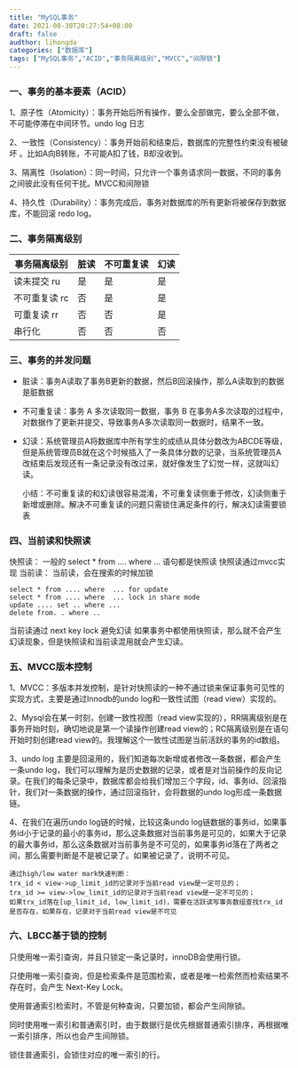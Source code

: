 ```yaml
---
title: "MySQL事务"
date: 2021-08-30T20:27:54+08:00
draft: false
audthor: lihongda
categories: ["数据库"]
tags: ["MySQL事务","ACID","事务隔离级别","MVCC","间隙锁"]
---
```



### 一、事务的基本要素（ACID）

1、原子性（Atomicity）：事务开始后所有操作，要么全部做完，要么全部不做，不可能停滞在中间环节。undo log 日志

2、一致性（Consistency）：事务开始前和结束后，数据库的完整性约束没有被破坏 。比如A向B转账，不可能A扣了钱，B却没收到。

3、隔离性（Isolation）：同一时间，只允许一个事务请求同一数据，不同的事务之间彼此没有任何干扰。MVCC和间隙锁

4、持久性（Durability）：事务完成后，事务对数据库的所有更新将被保存到数据库，不能回滚 redo log。

### 二、事务隔离级别

| 事务隔离级别  | 脏读 | 不可重复读 | 幻读 |
| ------------- | ---- | ---------- | ---- |
| 读未提交 ru   | 是   | 是         | 是   |
| 不可重复读 rc | 否   | 是         | 是   |
| 可重复读 rr   | 否   | 否         | 是   |
| 串行化        | 否   | 否         | 否   |

### 三、事务的并发问题

- 脏读：事务A读取了事务B更新的数据，然后B回滚操作，那么A读取到的数据是脏数据

- 不可重复读：事务 A 多次读取同一数据，事务 B 在事务A多次读取的过程中，对数据作了更新并提交，导致事务A多次读取同一数据时，结果不一致。

- 幻读：系统管理员A将数据库中所有学生的成绩从具体分数改为ABCDE等级，但是系统管理员B就在这个时候插入了一条具体分数的记录，当系统管理员A改结束后发现还有一条记录没有改过来，就好像发生了幻觉一样，这就叫幻读。

  小结：不可重复读的和幻读很容易混淆，不可重复读侧重于修改，幻读侧重于新增或删除。解决不可重复读的问题只需锁住满足条件的行，解决幻读需要锁表

### 四、当前读和快照读

快照读：
一般的 select * from .... where ... 语句都是快照读
快照读通过mvcc实现
当前读：
当前读，会在搜索的时候加锁
```
select * from .... where  ... for update
select * from .... where  ... lock in share mode
update .... set .. where ...
delete from. . where ..
```
当前读通过 next key lock 避免幻读
如果事务中都使用快照读，那么就不会产生幻读现象，但是快照读和当前读混用就会产生幻读。

### 五、MVCC版本控制

1、MVCC：多版本并发控制，是针对快照读的一种不通过锁来保证事务可见性的实现方式，主要是通过Innodb的undo log和一致性试图（read view）实现的。

2、Mysql会在某一时刻，创建一致性视图（read view实现的），RR隔离级别是在事务开始时刻，确切地说是第一个读操作创建read view的；RC隔离级别是在语句开始时刻创建read view的。我理解这个一致性试图是当前活跃的事务的id数组。

3、undo log 主要是回滚用的，我们知道每次新增或者修改一条数据，都会产生一条undo log，我们可以理解为是历史数据的记录，或者是对当前操作的反向记录。在我们的每条记录中，数据库都会给我们增加三个字段，id、事务id、回滚指针，我们对一条数据的操作，通过回滚指针，会将数据的undo log形成一条数据链。

4、在我们在遍历undo log链的时候，比较这条undo log链数据的事务id，如果事务id小于记录的最小的事务id，那么这条数据对当前事务是可见的，如果大于记录的最大事务id，那么这条数据对当前事务是不可见的，如果事务id落在了两者之间，那么需要判断是不是被记录了。如果被记录了，说明不可见。

```
通过high/low water mark快速判断：
trx_id < view->up_limit_id的记录对于当前read view是一定可见的；
trx_id >= view->low_limit_id的记录对于当前read view是一定不可见的；
如果trx_id落在[up_limit_id, low_limit_id)，需要在活跃读写事务数组查找trx_id是否存在，如果存在，记录对于当前read view是不可见
```

### 六、LBCC基于锁的控制

只使用唯一索引查询，并且只锁定一条记录时，innoDB会使用行锁。

只使用唯一索引查询，但是检索条件是范围检索，或者是唯一检索然而检索结果不存在时，会产生 Next-Key Lock。

使用普通索引检索时，不管是何种查询，只要加锁，都会产生间隙锁。

同时使用唯一索引和普通索引时，由于数据行是优先根据普通索引排序，再根据唯一索引排序，所以也会产生间隙锁。

锁住普通索引，会锁住对应的唯一索引的行。
